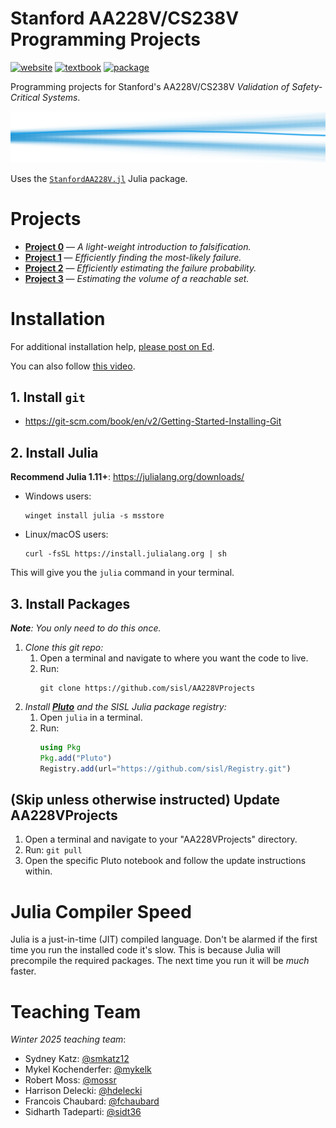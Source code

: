 # Stanford AA228V/CS238V Programming Projects
[![website](https://img.shields.io/badge/website-Stanford-b31b1b.svg)](https://aa228v.stanford.edu/)
[![textbook](https://img.shields.io/badge/textbook-MIT%20Press-0072B2.svg)](https://algorithmsbook.com/validation/)
[![package](https://img.shields.io/badge/package-StanfordAA228V.jl-175E54.svg)](https://github.com/sisl/StanfordAA228V.jl)

Programming projects for Stanford's AA228V/CS238V _Validation of Safety-Critical Systems_.

<p align="center"> <img src="./media/coverart.svg"> </p>

Uses the [`StanfordAA228V.jl`](https://github.com/sisl/StanfordAA228V.jl) Julia package.

# Projects
- **[Project 0](./project0)** — _A light-weight introduction to falsification._
- **[Project 1](./project1)** — _Efficiently finding the most-likely failure._
- **[Project 2](./project2)** — _Efficiently estimating the failure probability._
- **[Project 3](./project3)** — _Estimating the volume of a reachable set._

# Installation
For additional installation help, [please post on Ed](https://edstem.org/us/courses/69226/discussion).

You can also follow [this video](https://youtu.be/dhziWVLqGSc).

## 1. Install `git`
- https://git-scm.com/book/en/v2/Getting-Started-Installing-Git

## 2. Install Julia
**Recommend Julia 1.11+**: https://julialang.org/downloads/

- Windows users:
    ```
    winget install julia -s msstore
    ```
- Linux/macOS users:
    ```
    curl -fsSL https://install.julialang.org | sh
    ```

This will give you the `julia` command in your terminal.

## 3. Install Packages
_**Note**: You only need to do this once._
1. _Clone this git repo:_
    1. Open a terminal and navigate to where you want the code to live.
    1. Run:
        ```
        git clone https://github.com/sisl/AA228VProjects
        ```
1. _Install [**Pluto**](https://plutojl.org/) and the SISL Julia package registry:_
    1. Open `julia` in a terminal.
    1. Run:
        ```julia
        using Pkg
        Pkg.add("Pluto")
        Registry.add(url="https://github.com/sisl/Registry.git")
        ```

## (Skip unless otherwise instructed) Update AA228VProjects
1. Open a terminal and navigate to your "AA228VProjects" directory.
1. Run: `git pull`
1. Open the specific Pluto notebook and follow the update instructions within.

# Julia Compiler Speed
Julia is a just-in-time (JIT) compiled language. Don't be alarmed if the first time you run the installed code it's slow. This is because Julia will precompile the required packages. The next time you run it will be _much_ faster.


# Teaching Team

_Winter 2025 teaching team_:
- Sydney Katz: [@smkatz12](https://github.com/smkatz12)
- Mykel Kochenderfer: [@mykelk](https://github.com/mykelk)
- Robert Moss: [@mossr](https://github.com/mossr)
- Harrison Delecki: [@hdelecki](https://github.com/hdelecki)
- Francois Chaubard: [@fchaubard](https://github.com/fchaubard)
- Sidharth Tadeparti: [@sidt36](https://github.com/sidt36)
